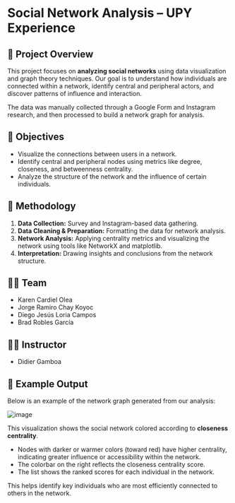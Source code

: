 # Social Network Analysis – UPY Experience

## 📌 Project Overview

This project focuses on **analyzing social networks** using data visualization and graph theory techniques. Our goal is to understand how individuals are connected within a network, identify central and peripheral actors, and discover patterns of influence and interaction.

The data was manually collected through a Google Form and Instagram research, and then processed to build a network graph for analysis.

## 🎯 Objectives

- Visualize the connections between users in a network.
- Identify central and peripheral nodes using metrics like degree, closeness, and betweenness centrality.
- Analyze the structure of the network and the influence of certain individuals.

## 🧠 Methodology

1. **Data Collection:** Survey and Instagram-based data gathering.
2. **Data Cleaning & Preparation:** Formatting the data for network analysis.
3. **Network Analysis:** Applying centrality metrics and visualizing the network using tools like NetworkX and matplotlib.
4. **Interpretation:** Drawing insights and conclusions from the network structure.

## 🧑‍💻 Team

- Karen Cardiel Olea  
- Jorge Ramiro Chay Koyoc  
- Diego Jesús Loria Campos  
- Brad Robles García  

## 🧑‍🏫 Instructor

- Didier Gamboa

## 🧪 Example Output

Below is an example of the network graph generated from our analysis:

![image](https://github.com/user-attachments/assets/4674ac49-8129-4368-a349-0a7bf111137b)

This visualization shows the social network colored according to **closeness centrality**.  
- Nodes with darker or warmer colors (toward red) have higher centrality, indicating greater influence or accessibility within the network.
- The colorbar on the right reflects the closeness centrality score.
- The list shows the ranked scores for each individual in the network.

This helps identify key individuals who are most efficiently connected to others in the network.


